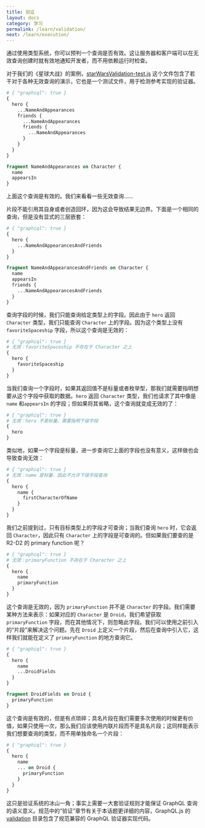```yaml
---
title: 验证
layout: docs
category: 学习
permalink: /learn/validation/
next: /learn/execution/
---
```


通过使用类型系统，你可以预判一个查询是否有效。这让服务器和客户端可以在无效查询创建时就有效地通知开发者，而不用依赖运行时检查。

对于我们的《星球大战》的案例，[starWarsValidation-test.js](https://github.com/graphql/graphql-js/blob/master/src/__tests__/starWarsValidation-test.js) 这个文件包含了若干对于各种无效查询的演示，它也是一个测试文件，用于检测参考实现的验证器。

```graphql
# { "graphiql": true }
{
  hero {
    ...NameAndAppearances
    friends {
      ...NameAndAppearances
      friends {
        ...NameAndAppearances
      }
    }
  }
}

fragment NameAndAppearances on Character {
  name
  appearsIn
}
```

上面这个查询是有效的。我们来看看一些无效查询……

片段不能引用其自身或者创造回环，因为这会导致结果无边界。下面是一个相同的查询，但是没有显式的三层嵌套：

```graphql
# { "graphiql": true }
{
  hero {
    ...NameAndAppearancesAndFriends
  }
}

fragment NameAndAppearancesAndFriends on Character {
  name
  appearsIn
  friends {
    ...NameAndAppearancesAndFriends
  }
}
```

查询字段的时候，我们只能查询给定类型上的字段。因此由于 `hero` 返回 `Character` 类型，我们只能查询 `Character` 上的字段。因为这个类型上没有 `favoriteSpaceship` 字段，所以这个查询是无效的：

```graphql
# { "graphiql": true }
# 无效：favoriteSpaceship 不存在于 Character 之上
{
  hero {
    favoriteSpaceship
  }
}
```

当我们查询一个字段时，如果其返回值不是标量或者枚举型，那我们就需要指明想要从这个字段中获取的数据。`hero` 返回 `Character` 类型，我们也请求了其中像是 `name` 和`appearsIn` 的字段；但如果将其省略，这个查询就变成无效的了：

```graphql
# { "graphiql": true }
# 无效：hero 不是标量，需要指明下级字段
{
  hero
}
```

类似地，如果一个字段是标量，进一步查询它上面的字段也没有意义，这样做也会导致查询无效：

```graphql
# { "graphiql": true }
# 无效：name 是标量，因此不允许下级字段查询
{
  hero {
    name {
      firstCharacterOfName
    }
  }
}
```

我们之前提到过，只有目标类型上的字段才可查询；当我们查询 `hero` 时，它会返回 `Character`，因此只有 `Character` 上的字段是可查询的。但如果我们要查的是 R2-D2 的 primary function 呢？

```graphql
# { "graphiql": true }
# 无效：primaryFunction 不存在于 Character 之上
{
  hero {
    name
    primaryFunction
  }
}
```

这个查询是无效的，因为 `primaryFunction` 并不是 `Character` 的字段。我们需要某种方法来表示：如果对应的 `Character` 是 `Droid`，我们希望获取 `primaryFunction` 字段，而在其他情况下，则忽略此字段。我们可以使用之前引入的“片段”来解决这个问题。先在 `Droid` 上定义一个片段，然后在查询中引入它，这样我们就能在定义了 `primaryFunction` 的地方查询它。

```graphql
# { "graphiql": true }
{
  hero {
    name
    ...DroidFields
  }
}

fragment DroidFields on Droid {
  primaryFunction
}
```

这个查询是有效的，但是有点琐碎；具名片段在我们需要多次使用的时候更有价值，如果只使用一次，那么我们应该使用内联片段而不是具名片段；这同样能表示我们想要查询的类型，而不用单独命名一个片段：

```graphql
# { "graphiql": true }
{
  hero {
    name
    ... on Droid {
      primaryFunction
    }
  }
}
```

这只是验证系统的冰山一角；事实上需要一大套验证规则才能保证 GraphQL 查询的语义意义。规范中的“验证”章节有关于本话题更详细的内容，GraphQL.js 的 [validation](https://github.com/graphql/graphql-js/blob/master/src/validation) 目录包含了规范兼容的 GraphQL 验证器实现代码。
